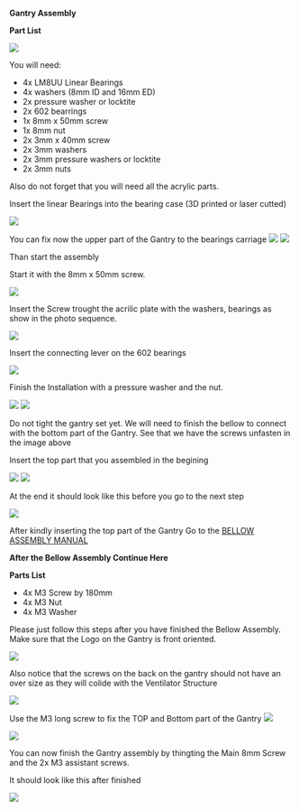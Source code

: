 
**Gantry Assembly**

**Part List**

![](images/gantry12.23.42.jpeg)

You will need:

- 4x LM8UU Linear Bearings  
- 4x washers (8mm ID and 16mm ED)
- 2x pressure washer or locktite
- 2x 602 bearrings
- 1x 8mm x 50mm screw
- 1x 8mm nut
- 2x 3mm x 40mm screw
- 2x 3mm washers
- 2x 3mm pressure washers or locktite
- 2x 3mm nuts

Also do not forget that you will need all the acrylic parts. 

Insert the linear Bearings into the bearing case (3D printed or laser cutted)

![](images/gantry12.23.32.jpeg)

You can fix now the upper part of the Gantry to the bearings carriage
![](images/gantry12.23.13.jpeg)
![](images/gantry12.23.23.jpeg)

Than start the assembly

Start it with the 8mm x 50mm screw.

![](images/gantry12.29.23.jpeg)

Insert the Screw trought the acrilic plate with the washers, bearings as show in the photo sequence.

![](images/gantry12.32.18.jpeg)

Insert the connecting lever on the 602 bearings

![](images/gantry12.33.39.jpeg)

Finish the Installation with a pressure washer and the nut. 

![](images/gantry12.32.37.jpeg)
![](images/gantry12.32.52.jpeg)

Do not tight the gantry set yet. We will need to finish the bellow to connect with the bottom part of the Gantry. See that we have the screws unfasten in the image above

Insert the top part that you assembled in the begining

![](images/gantry12.33.10.jpeg)
![](images/gantry12.33.34.jpeg)

At the end it should look like this before you go to the next step

![](images/gantry12.35.22.jpeg)

After kindly inserting the top part of the Gantry Go to the [BELLOW ASSEMBLY MANUAL](../BellowAssembly/BellowAssembly.md)

**After the Bellow Assembly Continue Here**

**Parts List**

- 4x M3 Screw by 180mm
- 4x M3 Nut
- 4x M3 Washer

Please just follow this steps after you have finished the Bellow Assembly. Make sure that the Logo on the Gantry is front oriented.

![](images/WhatsApp%20Image%202020-04-19%20at%2016.16.25.jpeg)

Also notice that the screws on the back on the gantry should not have an over size as they will colide with the Ventilator Structure

![](images/WhatsApp%20Image%202020-04-19%20at%2016.16.34.jpeg)

Use the M3 long screw to fix the TOP and Bottom part of the Gantry
![](images/WhatsApp%20Image%202020-04-19%20at%2016.17.02%20(1).jpeg)

![](images/WhatsApp%20Image%202020-04-19%20at%2016.20.49.jpeg)

You can now finish the Gantry assembly by thingting the Main 8mm Screw and the 2x M3 assistant screws. 

It should look like this after finished


![](images/WhatsApp%20Image%202020-04-19%20at%2016.23.56.jpeg)
